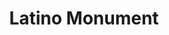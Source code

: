 ---
pid: pt61
title: Latino Monument
location_transcription: 9th and Hunting Park
coordinates: "[-75.141154, 40.015852]"
zipcode: 
gen_neighborhood: 
neighborhood: 
outside_phl: 
age: '50'
age_range: 50-59
instagram: 
image_file_name: pt_61.jpg
proposal_transcription: |-
  Sculpture celebrating latino culture, anything about Spanish culture.
  Not many monuments around that area about hispanic culture.
  Huge Spanish community, diversity needs to be celebrating more.
topic: Latinx,Inclusivity
topic_summary: 0, 0
type: Sculpture Statue
keywords_other: 
credit: Justina
image_labels: 
twitter: 
facebook: 
permalink: "/monuments/pt61/"
layout: item-page
---